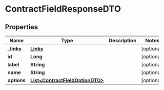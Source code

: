 # ContractFieldResponseDTO

## Properties
Name | Type | Description | Notes
------------ | ------------- | ------------- | -------------
**_links** | [**Links**](Links.md) |  |  [optional]
**id** | **Long** |  |  [optional]
**label** | **String** |  |  [optional]
**name** | **String** |  |  [optional]
**options** | [**List&lt;ContractFieldOptionDTO&gt;**](ContractFieldOptionDTO.md) |  |  [optional]
